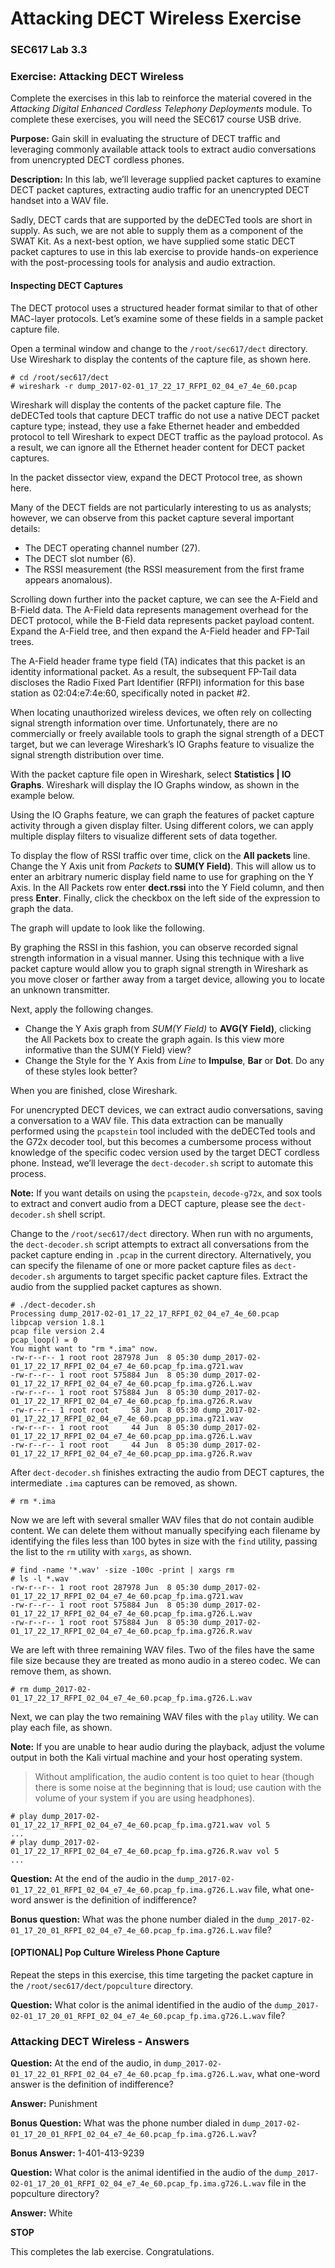 # Attacking DECT Wireless Exercise

### SEC617 Lab 3.3 <a href="#sec617-lab-3.3" id="sec617-lab-3.3"></a>

### Exercise: Attacking DECT Wireless <a href="#exercise-attacking-dect-wireless" id="exercise-attacking-dect-wireless"></a>

Complete the exercises in this lab to reinforce the material covered in the _Attacking Digital Enhanced Cordless Telephony Deployments_ module. To complete these exercises, you will need the SEC617 course USB drive.

**Purpose:** Gain skill in evaluating the structure of DECT traffic and leveraging commonly available attack tools to extract audio conversations from unencrypted DECT cordless phones.

**Description:** In this lab, we’ll leverage supplied packet captures to examine DECT packet captures, extracting audio traffic for an unencrypted DECT handset into a WAV file.

Sadly, DECT cards that are supported by the deDECTed tools are short in supply. As such, we are not able to supply them as a component of the SWAT Kit. As a next-best option, we have supplied some static DECT packet captures to use in this lab exercise to provide hands-on experience with the post-processing tools for analysis and audio extraction.

#### Inspecting DECT Captures <a href="#inspecting-dect-captures" id="inspecting-dect-captures"></a>

The DECT protocol uses a structured header format similar to that of other MAC-layer protocols. Let’s examine some of these fields in a sample packet capture file.

Open a terminal window and change to the `/root/sec617/dect` directory. Use Wireshark to display the contents of the capture file, as shown here.

```
# cd /root/sec617/dect
# wireshark -r dump_2017-02-01_17_22_17_RFPI_02_04_e7_4e_60.pcap 
```

Wireshark will display the contents of the packet capture file. The deDECTed tools that capture DECT traffic do not use a native DECT packet capture type; instead, they use a fake Ethernet header and embedded protocol to tell Wireshark to expect DECT traffic as the payload protocol. As a result, we can ignore all the Ethernet header content for DECT packet captures.

In the packet dissector view, expand the DECT Protocol tree, as shown here.

Many of the DECT fields are not particularly interesting to us as analysts; however, we can observe from this packet capture several important details:

* The DECT operating channel number (27).
* The DECT slot number (6).
* The RSSI measurement (the RSSI measurement from the first frame appears anomalous).

Scrolling down further into the packet capture, we can see the A-Field and B-Field data. The A-Field data represents management overhead for the DECT protocol, while the B-Field data represents packet payload content. Expand the A-Field tree, and then expand the A-Field header and FP-Tail trees.

The A-Field header frame type field (TA) indicates that this packet is an identity informational packet. As a result, the subsequent FP-Tail data discloses the Radio Fixed Part Identifier (RFPI) information for this base station as 02:04:e7:4e:60, specifically noted in packet #2.

When locating unauthorized wireless devices, we often rely on collecting signal strength information over time. Unfortunately, there are no commercially or freely available tools to graph the signal strength of a DECT target, but we can leverage Wireshark’s IO Graphs feature to visualize the signal strength distribution over time.

With the packet capture file open in Wireshark, select **Statistics | IO Graphs**. Wireshark will display the IO Graphs window, as shown in the example below.

Using the IO Graphs feature, we can graph the features of packet capture activity through a given display filter. Using different colors, we can apply multiple display filters to visualize different sets of data together.

To display the flow of RSSI traffic over time, click on the **All packets** line. Change the Y Axis unit from _Packets_ to **SUM(Y Field)**. This will allow us to enter an arbitrary numeric display field name to use for graphing on the Y Axis. In the All Packets row enter **dect.rssi** into the Y Field column, and then press **Enter**. Finally, click the checkbox on the left side of the expression to graph the data.

The graph will update to look like the following.

By graphing the RSSI in this fashion, you can observe recorded signal strength information in a visual manner. Using this technique with a live packet capture would allow you to graph signal strength in Wireshark as you move closer or farther away from a target device, allowing you to locate an unknown transmitter.

Next, apply the following changes.

* Change the Y Axis graph from _SUM(Y Field)_ to **AVG(Y Field)**, clicking the All Packets box to create the graph again. Is this view more informative than the SUM(Y Field) view?
* Change the Style for the Y Axis from _Line_ to **Impulse**, **Bar** or **Dot**. Do any of these styles look better?

When you are finished, close Wireshark.

For unencrypted DECT devices, we can extract audio conversations, saving a conversation to a WAV file. This data extraction can be manually performed using the `pcapstein` tool included with the deDECTed tools and the G72x decoder tool, but this becomes a cumbersome process without knowledge of the specific codec version used by the target DECT cordless phone. Instead, we’ll leverage the `dect-decoder.sh` script to automate this process.

**Note:** If you want details on using the `pcapstein`, `decode-g72x`, and sox tools to extract and convert audio from a DECT capture, please see the `dect-decoder.sh` shell script.

Change to the `/root/sec617/dect` directory. When run with no arguments, the `dect-decoder.sh` script attempts to extract all conversations from the packet capture ending in `.pcap` in the current directory. Alternatively, you can specify the filename of one or more packet capture files as `dect-decoder.sh` arguments to target specific packet capture files. Extract the audio from the supplied packet captures as shown.

```
# ./dect-decoder.sh 
Processing dump_2017-02-01_17_22_17_RFPI_02_04_e7_4e_60.pcap
libpcap version 1.8.1
pcap file version 2.4
pcap_loop() = 0
You might want to "rm *.ima" now.
-rw-r--r-- 1 root root 287978 Jun  8 05:30 dump_2017-02-01_17_22_17_RFPI_02_04_e7_4e_60.pcap_fp.ima.g721.wav
-rw-r--r-- 1 root root 575884 Jun  8 05:30 dump_2017-02-01_17_22_17_RFPI_02_04_e7_4e_60.pcap_fp.ima.g726.L.wav
-rw-r--r-- 1 root root 575884 Jun  8 05:30 dump_2017-02-01_17_22_17_RFPI_02_04_e7_4e_60.pcap_fp.ima.g726.R.wav
-rw-r--r-- 1 root root     58 Jun  8 05:30 dump_2017-02-01_17_22_17_RFPI_02_04_e7_4e_60.pcap_pp.ima.g721.wav
-rw-r--r-- 1 root root     44 Jun  8 05:30 dump_2017-02-01_17_22_17_RFPI_02_04_e7_4e_60.pcap_pp.ima.g726.L.wav
-rw-r--r-- 1 root root     44 Jun  8 05:30 dump_2017-02-01_17_22_17_RFPI_02_04_e7_4e_60.pcap_pp.ima.g726.R.wav
```

After `dect-decoder.sh` finishes extracting the audio from DECT captures, the intermediate `.ima` captures can be removed, as shown.

```
# rm *.ima
```

Now we are left with several smaller WAV files that do not contain audible content. We can delete them without manually specifying each filename by identifying the files less than 100 bytes in size with the `find` utility, passing the list to the `rm` utility with `xargs`, as shown.

```
# find -name '*.wav' -size -100c -print | xargs rm
# ls -l *.wav
-rw-r--r-- 1 root root 287978 Jun  8 05:30 dump_2017-02-01_17_22_17_RFPI_02_04_e7_4e_60.pcap_fp.ima.g721.wav
-rw-r--r-- 1 root root 575884 Jun  8 05:30 dump_2017-02-01_17_22_17_RFPI_02_04_e7_4e_60.pcap_fp.ima.g726.L.wav
-rw-r--r-- 1 root root 575884 Jun  8 05:30 dump_2017-02-01_17_22_17_RFPI_02_04_e7_4e_60.pcap_fp.ima.g726.R.wav
```

We are left with three remaining WAV files. Two of the files have the same file size because they are treated as mono audio in a stereo codec. We can remove them, as shown.

```
# rm dump_2017-02-01_17_22_17_RFPI_02_04_e7_4e_60.pcap_fp.ima.g726.L.wav
```

Next, we can play the two remaining WAV files with the `play` utility. We can play each file, as shown.

**Note:** If you are unable to hear audio during the playback, adjust the volume output in both the Kali virtual machine and your host operating system.

> Without amplification, the audio content is too quiet to hear (though there is some noise at the beginning that is loud; use caution with the volume of your system if you are using headphones).

```
# play dump_2017-02-01_17_22_17_RFPI_02_04_e7_4e_60.pcap_fp.ima.g721.wav vol 5
...
# play dump_2017-02-01_17_22_17_RFPI_02_04_e7_4e_60.pcap_fp.ima.g726.R.wav vol 5
...
```

**Question:** At the end of the audio in the `dump_2017-02-01_17_22_01_RFPI_02_04_e7_4e_60.pcap_fp.ima.g726.L.wav` file, what one-word answer is the definition of indifference?

**Bonus question:** What was the phone number dialed in the `dump_2017-02-01_17_20_01_RFPI_02_04_e7_4e_60.pcap_fp.ima.g726.L.wav` file?

#### \[OPTIONAL] Pop Culture Wireless Phone Capture <a href="#5boptional-5d-pop-culture-wireless-phone-capture" id="5boptional-5d-pop-culture-wireless-phone-capture"></a>

Repeat the steps in this exercise, this time targeting the packet capture in the `/root/sec617/dect/popculture` directory.

**Question:** What color is the animal identified in the audio of the `dump_2017-02-01_17_20_01_RFPI_02_04_e7_4e_60.pcap_fp.ima.g726.L.wav` file?

### Attacking DECT Wireless - Answers <a href="#attacking-dect-wireless---answers" id="attacking-dect-wireless---answers"></a>

**Question:** At the end of the audio, in `dump_2017-02-01_17_22_01_RFPI_02_04_e7_4e_60.pcap_fp.ima.g726.L.wav`, what one-word answer is the definition of indifference?

**Answer:** Punishment

**Bonus Question:** What was the phone number dialed in `dump_2017-02-01_17_20_01_RFPI_02_04_e7_4e_60.pcap_fp.ima.g726.L.wav`?

**Bonus Answer:** 1-401-413-9239

**Question:** What color is the animal identified in the audio of the `dump_2017-02-01_17_20_01_RFPI_02_04_e7_4e_60.pcap_fp.ima.g726.L.wav` file in the popculture directory?

**Answer:** White

**STOP**

This completes the lab exercise. Congratulations.
